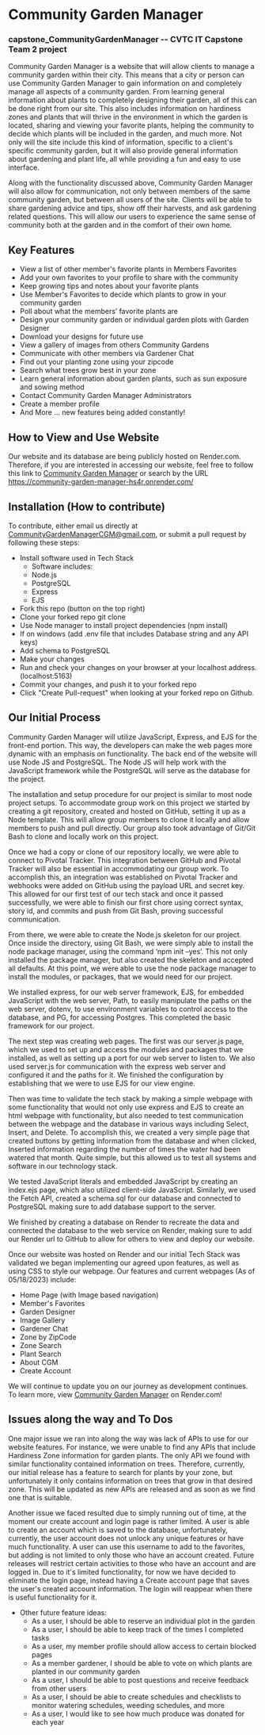 # Community Garden Manager
### capstone_CommunityGardenManager -- CVTC IT Capstone Team 2 project
Community Garden Manager is a website that will allow clients to manage a community garden within their city. This means that a city or person can use Community Garden Manager to gain information on and completely manage all aspects of a community garden. From learning general information about plants to completely designing their garden, all of this can be done right from our site. This also includes information on hardiness zones and plants that will thrive in the environment in which the garden is located, sharing and viewing your favorite plants, helping the community to decide which plants will be included in the garden, and much more. Not only will the site include this kind of information, specific to a client's specific community garden, but it will also provide general information about gardening and plant life, all while providing a fun and easy to use interface.

Along with the functionality discussed above, Community Garden Manager will also allow for communication, not only between members of the same community garden, but between all users of the site. Clients will be able to share gardening advice and tips, show off their harvests, and ask gardening related questions. This will allow our users to experience the same sense of community both at the garden and in the comfort of their own home.

## Key Features
- View a list of other member's favorite plants in Members Favorites
- Add your own favorites to your profile to share with the community
- Keep growing tips and notes about your favorite plants
- Use Member's Favorites to decide which plants to grow in your community garden
- Poll about what the members’ favorite plants are
- Design your community garden or individual garden plots with Garden Designer
- Download your designs for future use
- View a gallery of images from others Community Gardens
- Communicate with other members via Gardener Chat
- Find out your planting zone using your zipcode
- Search what trees grow best in your zone
- Learn general information about garden plants, such as sun exposure and sowing method
- Contact Community Garden Manager Administrators
- Create a member profile
- And More ... new features being added constantly!

## How to View and Use Website
Our website and its database are being publicly hosted on Render.com. Therefore, if you are interested in accessing our website, feel free to follow this link to [Community Garden Manager](https://community-garden-manager-hs4r.onrender.com/) or search by the URL https://community-garden-manager-hs4r.onrender.com/

## Installation (How to contribute)
To contribute, either email us directly at CommunityGardenManagerCGM@gmail.com, or submit a pull request by following these steps:
- Install software used in Tech Stack
  - Software includes:
   - Node.js
   - PostgreSQL
   - Express
   - EJS
- Fork this repo (button on the top right)
- Clone your forked repo git clone
- Use Node manager to install project dependencies (npm install)
- If on windows (add .env file that includes Database string and any API keys)
- Add schema to PostgreSQL
- Make your changes
- Run and check your changes on your browser at your localhost address. (localhost:5163)
- Commit your changes, and push it to your forked repo
- Click "Create Pull-request" when looking at your forked repo on Github.

## Our Initial Process
Community Garden Manager will utilize JavaScript, Express, and EJS for the front-end portion. This way, the developers can make the web pages more dynamic with an emphasis on functionality. The back end of the website will use Node JS and PostgreSQL. The Node JS will help work with the JavaScript framework while the PostgreSQL will serve as the database for the project.

The installation and setup procedure for our project is similar to most node project setups. To accommodate group work on this project we started by creating a git repository, created and hosted on GitHub, setting it up as a Node template. This will allow group members to clone it locally and allow members to push and pull directly. Our group also took advantage of Git/Git Bash to clone and locally work on this project. 

Once we had a copy or clone of our repository locally, we were able to connect to Pivotal Tracker. This integration between GitHub and Pivotal Tracker will also be essential in accommodating our group work. To accomplish this, an integration was established on Pivotal Tracker and webhooks were added on GitHub using the payload URL and secret key. This allowed for our first test of our tech stack and once it passed successfully, we were able to finish our first chore using correct syntax, story id, and commits and push from Git Bash, proving successful communication.

From there, we were able to create the Node.js skeleton for our project. Once inside the directory, using Git Bash, we were simply able to install the node package manager, using the command ‘npm init –yes’. This not only installed the package manager, but also created the skeleton and accepted all defaults. At this point, we were able to use the node package manager to install the modules, or packages, that we would need for our project. 

We installed express, for our web server framework, EJS, for embedded JavaScript with the web server, Path, to easily manipulate the paths on the web server, dotenv, to use environment variables to control access to the database, and PG, for accessing Postgres. This completed the basic framework for our project.

The next step was creating web pages. The first was our server.js page, which we used to set up and access the modules and packages that we installed, as well as setting up a port for our web server to listen to. We also used server.js for communication with the express web server and configured it and the paths for it. We finished the configuration by establishing that we were to use EJS for our view engine.

Then was time to validate the tech stack by making a simple webpage with some functionality that would not only use express and EJS to create an html webpage with functionality, but also needed to test communication between the webpage and the database in various ways including Select, Insert, and Delete. To accomplish this, we created a very simple page that created buttons by getting information from the database and when clicked, Inserted information regarding the number of times the water had been watered that month. Quite simple, but this allowed us to test all systems and software in our technology stack.

We tested JavaScript literals and embedded JavaScript by creating an index.ejs page, which also utilized client-side JavaScript. Similarly, we used the Fetch API, created a schema.sql for our database and connected to PostgreSQL making sure to add database support to the server. 

We finished by creating a database on Render to recreate the data and connected the database to the web service on Render, making sure to add our Render url to GitHub to allow for others to view and deploy our website.

Once our website was hosted on Render and our initial Tech Stack was validated we began implementing our agreed upon features, as well as using CSS to style our webpage.
Our features and current webpages (As of 05/18/2023) include:
 -  Home Page (with Image based navigation)
 -  Member's Favorites
 -  Garden Designer
 -  Image Gallery
 -  Gardener Chat
 -  Zone by ZipCode
 -  Zone Search
 -  Plant Search
 -  About CGM
 -  Create Account

We will continue to update you on our journey as development continues. To learn more, view [Community Garden Manager](https://community-garden-manager-hs4r.onrender.com/) on Render.com!

## Issues along the way and To Dos
One major issue we ran into along the way was lack of APIs to use for our website features. For instance, we were unable to find any APIs that include Hardiness Zone information for garden plants. The only 
API we found with similar functionality contained information on trees. Therefore, currently, our initial release has a feature to search for plants by your zone, but unfortunately it only contains information on
trees that grow in that desired zone. This will be updated as new APIs are released and as soon as we find one that is suitable.

Another issue we faced resulted due to simply running out of time, at the moment our create account and login page is rather limited. A user is able to create an account which is saved to the database,
unfortunately, currently, the user account does not unlock any unique features or have much functionality. A user can use this username to add to the favorites, but adding is not limited to only those
who have an account created. Future releases will restrict certain activities to those who have an account and are logged in. Due to it's limited functionality, for now we have decided to eliminate the login
page, instead having a Create account page that saves the user's created account information. The login will reappear when there is useful functionality for it.

- Other future feature ideas:
  - As a user, I should be able to reserve an individual plot in the garden
  - As a user, I should be able to keep track of the times I completed tasks
  - As a user, my member profile should allow access to certain blocked pages
  - As a member gardener, I should be able to vote on which plants are planted in our community garden
  - As a user, I should be able to post questions and receive feedback from other users
  - As a user, I should be able to create schedules and checklists to monitor watering schedules, weeding schedules, and more
  - As a user, I would like to see how much produce was donated for each year
